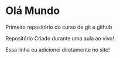 # Olá Mundo
 Primeiro repositório do curso de git e github

 Repositório Criado durante uma aula ao vivo!
 
 Essa linha eu adicionei diretamente no site!
